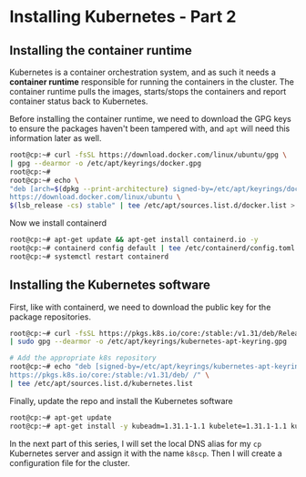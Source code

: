 # Installing Kubernetes - Part 2

## Installing the container runtime
Kubernetes is a container orchestration system, and as such it needs a **container runtime** responsible for running the containers in the cluster. The container runtime pulls the images, starts/stops the containers and report container status back to Kubernetes.

Before installing the container runtime, we need to download the GPG keys to ensure the packages haven't been tampered with, and `apt` will need this information later as well.

```bash
root@cp:~# curl -fsSL https://download.docker.com/linux/ubuntu/gpg \
| gpg --dearmor -o /etc/apt/keyrings/docker.gpg
root@cp:~#
root@cp:~# echo \
"deb [arch=$(dpkg --print-architecture) signed-by=/etc/apt/keyrings/docker.gpg] \
https://download.docker.com/linux/ubuntu \
$(lsb_release -cs) stable" | tee /etc/apt/sources.list.d/docker.list > /dev/null
```

Now we install containerd
```bash
root@cp:~# apt-get update && apt-get install containerd.io -y
root@cp:~# containerd config default | tee /etc/containerd/config.toml
root@cp:~# systemctl restart containerd 
```

## Installing the Kubernetes software
First, like with containerd, we need to download the public key for the package repositories.
```bash
root@cp:~# curl -fsSL https://pkgs.k8s.io/core:/stable:/v1.31/deb/Release.key \
| sudo gpg --dearmor -o /etc/apt/keyrings/kubernetes-apt-keyring.gpg

# Add the appropriate k8s repository
root@cp:~# echo "deb [signed-by=/etc/apt/keyrings/kubernetes-apt-keyring.gpg] \
https://pkgs.k8s.io/core:/stable:/v1.31/deb/ /" \
| tee /etc/apt/sources.list.d/kubernetes.list
```

Finally, update the repo and install the Kubernetes software
```bash
root@cp:~# apt-get update
root@cp:~# apt-get install -y kubeadm=1.31.1-1.1 kubelete=1.31.1-1.1 kubectl=1.31.1-1.1
```

In the next part of this series, I will set the local DNS alias for my `cp` Kubernetes server and assign it with the name `k8scp`. Then I will create a configuration file for the cluster.
